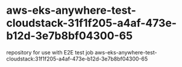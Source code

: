 # aws-eks-anywhere-test-cloudstack-31f1f205-a4af-473e-b12d-3e7b8bf04300-65
repository for use with E2E test job aws-eks-anywhere-test-cloudstack:31f1f205-a4af-473e-b12d-3e7b8bf04300-65
